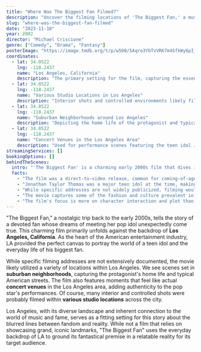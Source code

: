 ```yaml
---
title: "Where Was The Biggest Fan Filmed?"
description: "Uncover the filming locations of 'The Biggest Fan,' a music-fueled journey into the world of teen idol drama and obsessive fandom."
slug: "where-was-the-biggest-fan-filmed"
date: "2023-11-10"
year: 2002
director: "Michael Criscione"
genre: ["Comedy", "Drama", "Fantasy"]
posterImage: "https://image.tmdb.org/t/p/w500/5Aqro3YbTvVRK7m4SfkWy6pIjKj.jpg"
coordinates:
  - lat: 34.0522
    lng: -118.2437
    name: "Los Angeles, California"
    description: "The primary setting for the film, capturing the essence of the Hollywood music industry and suburban life."
  - lat: 34.0522
    lng: -118.2437
    name: "Various Studio Locations in Los Angeles"
    description: "Interior shots and controlled environments likely filmed within a studio setting in LA."
  - lat: 34.0522
    lng: -118.2437
    name: "Suburban Neighborhoods around Los Angeles"
    description: "Depicting the home life of the protagonist and typical American suburban streets."
  - lat: 34.0522
    lng: -118.2437
    name: "Concert Venues in the Los Angeles Area"
    description: "Used for performance scenes featuring the teen idol Jonathan Taylor Thomas."
streamingServices: []
bookingOptions: []
behindTheScenes:
  intro: "'The Biggest Fan' is a charming early 2000s film that dives into the life of a superfan who gets more than she bargained for when she meets her idol. Filmed predominantly in and around the vibrant landscape of Los Angeles, the movie utilized the city's iconic status as a hub for the entertainment industry to bring its story to life."
  facts:
    - "The film was a direct-to-video release, common for coming-of-age and family-oriented films of that era."
    - "Jonathan Taylor Thomas was a major teen idol at the time, making the premise of a dedicated fan highly relatable."
    - "While specific addresses are not widely publicized, filming would have occurred in various parts of Los Angeles to capture different aspects of the story – from glamorous industry settings to ordinary suburban homes."
    - "The movie captures some of the fashion and culture prevalent in the early 2000s."
    - "The film's focus is more on character interaction and plot than elaborate location showcases."
---
```


<TheBiggestFanGuide />

"The Biggest Fan," a nostalgic trip back to the early 2000s, tells the story of a devoted fan whose dreams of meeting her pop idol unexpectedly come true. This charming film primarily unfolds against the backdrop of **Los Angeles, California**. As the heart of the American entertainment industry, LA provided the perfect canvas to portray the world of a teen idol and the everyday life of his biggest fan.

While specific filming addresses are not extensively documented, the movie likely utilized a variety of locations within Los Angeles. We see scenes set in **suburban neighborhoods**, capturing the protagonist's home life and typical American streets. The film also features moments that feel like actual **concert venues** in the Los Angeles area, adding authenticity to the pop star's performances. Of course, many interior and controlled shots were probably filmed within **various studio locations** across the city.

Los Angeles, with its diverse landscape and inherent connection to the world of music and fame, serves as a fitting setting for this story about the blurred lines between fandom and reality. While not a film that relies on showcasing grand, iconic landmarks, "The Biggest Fan" uses the everyday backdrop of LA to ground its fantastical premise in a relatable reality for its target audience.
```
